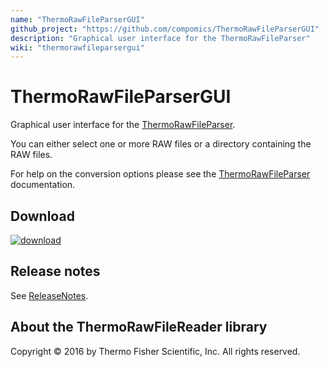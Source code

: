 ```yaml
---
name: "ThermoRawFileParserGUI"
github_project: "https://github.com/compomics/ThermoRawFileParserGUI"
description: "Graphical user interface for the ThermoRawFileParser"
wiki: "thermorawfileparsergui"
---
```


# ThermoRawFileParserGUI
Graphical user interface for the [ThermoRawFileParser](/projects/thermorawfileparser.html).

You can either select one or more RAW files or a directory containing the RAW files.

For help on the conversion options please see the [ThermoRawFileParser](/projects/thermorawfileparser.html) documentation.

## Download
[![download](https://github.com/compomics/ThermoRawFileParserGUI/wiki/images/download_button.png)](http://genesis.ugent.be/maven2/no/uib/thermo-raw-file-parser-gui/ThermoRawFileParserGUI/1.1/ThermoRawFileParserGUI-1.1.zip)

## Release notes
See [ReleaseNotes](/projects/thermorawfileparsergui/wiki/releasenotes.html).

## About the ThermoRawFileReader library

Copyright © 2016 by Thermo Fisher Scientific, Inc. All rights reserved.
